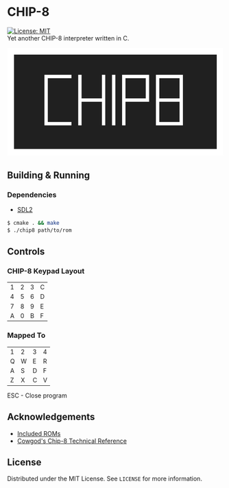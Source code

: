 # CHIP-8

 [![License: MIT](https://img.shields.io/badge/License-MIT-yellow.svg)](https://opensource.org/licenses/MIT)<br>
Yet another CHIP-8 interpreter written in C.

![chip8](images/chip8.png)

## Building & Running

### Dependencies
 * [SDL2](https://www.libsdl.org/)

```bash
$ cmake . && make
$ ./chip8 path/to/rom
```

## Controls

### CHIP-8 Keypad Layout
<table>
    <tr>
        <td>1</td>
        <td>2</td>
        <td>3</td>
        <td>C</td>
    </tr>
    <tr>
        <td>4</td>
        <td>5</td>
        <td>6</td>
        <td>D</td>
    </tr>
    <tr>
        <td>7</td>
        <td>8</td>
        <td>9</td>
        <td>E</td>
    </tr>
    <tr>
        <td>A</td>
        <td>0</td>
        <td>B</td>
        <td>F</td>
    </tr>
</table>

### Mapped To 
<table>
    <tr>
        <td>1</td>
        <td>2</td>
        <td>3</td>
        <td>4</td>
    </tr>
    <tr>
        <td>Q</td>
        <td>W</td>
        <td>E</td>
        <td>R</td>
    </tr>
    <tr>
        <td>A</td>
        <td>S</td>
        <td>D</td>
        <td>F</td>
    </tr>
    <tr>
        <td>Z</td>
        <td>X</td>
        <td>C</td>
        <td>V</td>
    </tr>
</table>

ESC - Close program

## Acknowledgements

 * [Included ROMs](https://github.com/kripod/chip8-roms)
 * [Cowgod's Chip-8 Technical Reference](http://devernay.free.fr/hacks/chip8/C8TECH10.HTM#8xy3)

## License

Distributed under the MIT License. See `LICENSE` for more information.
